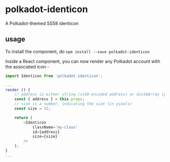 # polkadot-identicon

A Polkadot-themed SS58 identicon

## usage

To install the component, do `npm install --save polkadot-identicon`

Inside a React component, you can now render any Polkadot account with the associated icon -

```js
import Identicon from 'polkadot-identicon';

...
render () {
	// address is either string (ss58-encoded address) or Uint8Array (publicKey)
	const { address } = this.props;
	// size is a number, indicating the size (in pixels)
	const size = 32;

	return (
		<Identicon
			className='my-class'
			id={address}
			size={size}
		/>
	);
}
...
```
